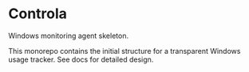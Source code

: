 # Controla

Windows monitoring agent skeleton.

This monorepo contains the initial structure for a transparent Windows usage tracker. See docs for detailed design.
